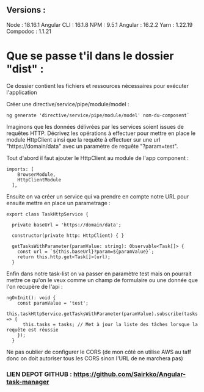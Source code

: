 ## Versions :

Node : 18.16.1
Angular CLI : 16.1.8
NPM : 9.5.1
Angular : 16.2.2
Yarn : 1.22.19
Compodoc : 1.1.21

# Que se passe t'il dans le dossier "dist" :
Ce dossier contient les fichiers et ressources nécessaires pour exécuter l'application

Créer une directive/service/pipe/module/model :

```
ng generate 'directive/service/pipe/module/model' nom-du-composent`
```

Imaginons que les données délivrées par les services soient issues de requêtes
HTTP. Décrivez les opérations à effectuer pour mettre en place le module
HttpClient ainsi que la requête à effectuer sur une url "https://domain/data" avec
un paramètre de requête "?param=test".

Tout d'abord il faut ajouter le HttpClient au module de l'app component :

````
imports: [
    BrowserModule,
    HttpClientModule
  ],
````

Ensuite on va créer un service qui va prendre en compte notre URL pour ensuite mettre en place un parametrage :

````
export class TaskHttpService {

  private baseUrl = 'https://domain/data';

  constructor(private http: HttpClient) { }
  
  getTasksWithParameter(paramValue: string): Observable<Task[]> {
    const url = `${this.baseUrl}?param=${paramValue}`;
    return this.http.get<Task[]>(url);
  }
  ````

Enfin dans notre task-list on va passer en paramètre test mais on pourrait mettre ce qu'on le veux comme un champ de formulaire ou une donnée que l'on recupère de l'api :

````
ngOnInit(): void {
    const paramValue = 'test';
    this.taskHttpService.getTasksWithParameter(paramValue).subscribe(tasks => {
      this.tasks = tasks; // Met à jour la liste des tâches lorsque la requête est réussie
    });
  }
````

Ne pas oublier de configurer le CORS (de mon côté on utilise AWS au taff donc on doit autoriser tous les CORS sinon l'URL de ne marchera pas)

### LIEN DEPOT GITHUB : https://github.com/Sairkko/Angular-task-manager
